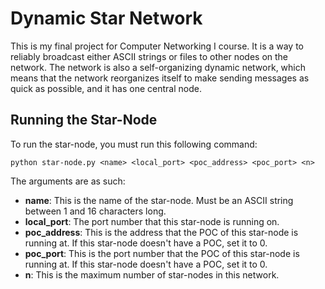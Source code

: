 # Dynamic Star Network

This is my final project for Computer Networking I course. It is a way to reliably broadcast either ASCII strings or files to other nodes on the network. The network is also a self-organizing dynamic network, which means that the network reorganizes itself to make sending messages as quick as possible, and it has one central node.

## Running the Star-Node
To run the star-node, you must run this following command:

```python star-node.py <name> <local_port> <poc_address> <poc_port> <n>```

The arguments are as such:
* **name**: This is the name of the star-node. Must be an ASCII string between 1 and 16 characters long.
* **local_port**: The port number that this star-node is running on.
* **poc_address**: This is the address that the POC of this star-node is running at. If this star-node doesn't have a POC, set it to 0.
* **poc_port**: This is the port number that the POC of this star-node is running at. If this star-node doesn't have a POC, set it to 0.
* **n**: This is the maximum number of star-nodes in this network.
